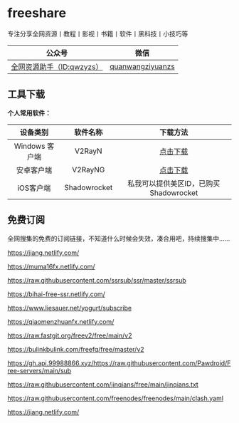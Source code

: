 # freeshare
专注分享全网资源丨教程丨影视丨书籍丨软件丨黑科技丨小技巧等

|公众号|微信|
|:---:|:--:|
|[全网资源助手（ID:qwzyzs）]()|[quanwangziyuanzs]()|
## 工具下载
**个人常用软件：**

|设备类别|软件名称|下载方法|
|:---:|:---:|:--:|
|Windows 客户端|V2RayN|[点击下载](https://github.com/2dust/v2rayN/releases)|
|安卓客户端|V2RayNG|[点击下载](https://github.com/2dust/v2rayNG/releases)|
|iOS客户端|Shadowrocket|私我可以提供美区ID，已购买Shadowrocket|

## 免费订阅
全网搜集的免费的订阅链接，不知道什么时候会失效，凑合用吧，持续搜集中......

https://jiang.netlify.com/

https://muma16fx.netlify.com/

https://raw.githubusercontent.com/ssrsub/ssr/master/ssrsub

https://bihai-free-ssr.netlify.com/

https://www.liesauer.net/yogurt/subscribe

https://qiaomenzhuanfx.netlify.com/

https://raw.fastgit.org/freev2/free/main/v2

https://bulinkbulink.com/freefq/free/master/v2

https://gh.api.99988866.xyz/https://raw.githubusercontent.com/Pawdroid/Free-servers/main/sub

https://raw.githubusercontent.com/jinqians/free/main/jinqians.txt

https://raw.githubusercontent.com/freenodes/freenodes/main/clash.yaml

https://jiang.netlify.com/
